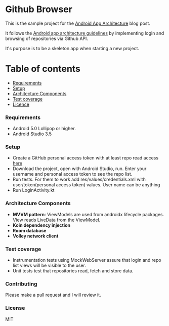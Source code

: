# Github Browser

This is the sample project for the [Android App Architecture](http://tonisives.com/2020/04/28/android-app-architecture-part-1/) blog post.

It follows the [Android app architecture guidelines](https://developer.android.com/jetpack/docs/guide) 
by implementing login and browsing of repositories via Github API.

It's purpose is to be a skeleton app when starting a new project.

# Table of contents

* [Requirements](#requirements)
* [Setup](#setup)
* [Architecture Components](#architecture)
* [Test coverage](#testcoverage)
* [Licence](#Licence)

### Requirements

* Android 5.0 Lollipop or higher.
* Android Studio 3.5 

### Setup

* Create a GitHub personal access token with at least repo read access [here](https://github.com/settings/tokens/) 
* Download the project, open with Android Studio, run. Enter your username and personal access token to see the repo list.
* Run tests. For them to work add res/values/credentials.xml with user/token(personal access token) values. User name can
be anything
* Run LoginActivity.kt

### Architecture Components

* **MVVM pattern**: ViewModels are used from androidx lifecycle packages. View reads LiveData from the ViewModel.
* **Koin dependency injection**
* **Room database**
* **Volley network client**

### Test coverage

* Instrumentation tests using MockWebServer assure that login and repo list views will be visible to the user.
* Unit tests test that repositories read, fetch and store data.

### Contributing

Please make a pull request and I will review it.

### License

MIT
